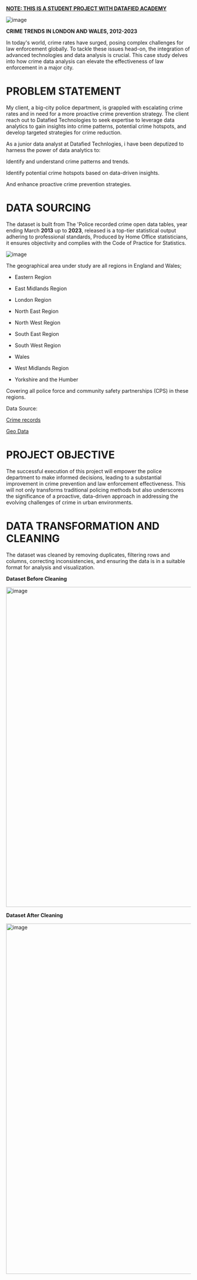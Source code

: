 **<ins>NOTE: THIS IS A STUDENT PROJECT WITH DATAFIED ACADEMY<ins>**

![image](https://github.com/Amiphel/Datafied-first-guided-project-Power-BI-/assets/157698401/3e5c49a4-85af-41af-8769-050b239e3e97)

**CRIME TRENDS IN LONDON AND WALES, 2012-2023**


In today's world, crime rates have surged, posing complex challenges for law enforcement globally. To tackle these issues head-on, the integration of advanced technologies and data analysis is crucial. This case study delves into how crime data analysis can elevate the effectiveness of law enforcement in a major city.



<h1>PROBLEM STATEMENT</h1>

My client, a big-city police department, is grappled with escalating crime rates and in need for a more proactive crime prevention strategy. The client reach out to Datafied Technologies to seek expertise to leverage data analytics to gain insights into crime patterns, potential crime hotspots, and develop targeted strategies for crime reduction.


As a junior data analyst at Datafied Technlogies, i have been deputized to harness the power of data analytics to:

Identify and understand crime patterns and trends.

Identify potential crime hotspots based on data-driven insights.

And enhance proactive crime prevention strategies.




<h1>DATA SOURCING</h1>

The dataset is built from The 'Police recorded crime open data tables, year ending March **2013** up to **2023**, released is a top-tier statistical output adhering to professional standards, Produced by Home Office statisticians, it ensures objectivity and complies with the Code of Practice for Statistics.


![image](https://github.com/Amiphel/Datafied-first-guided-project-Power-BI-/assets/157698401/86d585e4-d32b-4c48-adbc-81fe1ead2c32)


The geographical area under study are all regions in England and Wales;

- Eastern Region

- East Midlands Region

- London Region

- North East Region

- North West Region

- South East Region

- South West Region

- Wales

- West Midlands Region

- Yorkshire and the Humber

Covering all police force and community safety partnerships (CPS) in these regions.

Data Source:

[Crime records](https://docs.google.com/spreadsheets/d/1zXSzFgQ-IV0NWH6zlZWbK4A3irsKjtOpammXa8FUte4/edit#gid=1821703077)

[Geo Data](https://docs.google.com/spreadsheets/d/1wQbjhMO7cj8HoakhEuLeX2-9bZgSAO02UdCLOHE8gBs/edit#gid=893458933)





<h1>PROJECT OBJECTIVE</h1>

The successful execution of this project will empower the police department to make informed decisions, leading to a substantial improvement in crime prevention and law enforcement effectiveness. This will not only transforms traditional policing methods but also underscores the significance of a proactive, data-driven approach in addressing the evolving challenges of crime in urban environments.


<h1>DATA TRANSFORMATION AND CLEANING</h1>

The dataset was cleaned by removing duplicates, filtering rows and columns, correcting inconsistencies, and ensuring the data is in a suitable format for analysis and visualization.

**Dataset Before Cleaning**

<img width="872" alt="image" src="https://github.com/Amiphel/Datafied-first-guided-project-Power-BI-/assets/157698401/f10b5fff-10ee-4e34-9131-98e4ece4adf9">

**Dataset After Cleaning**

<img width="955" alt="image" src="https://github.com/Amiphel/Datafied-first-guided-project-Power-BI-/assets/157698401/9e443918-3070-4295-8ed6-5e245292e82e">



